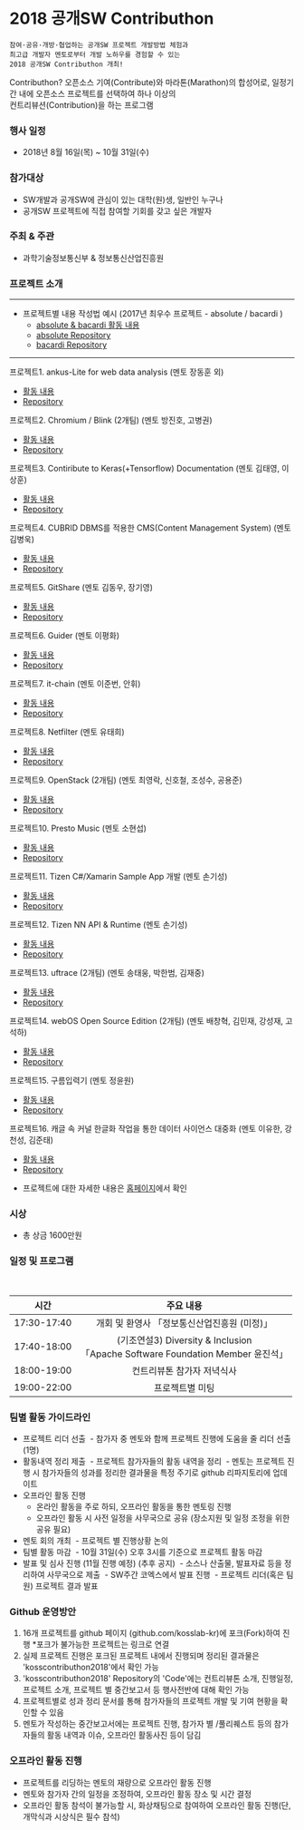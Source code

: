 # 2018 공개SW Contributhon

	참여·공유·개방·협업하는 공개SW 프로젝트 개발방법 체험과 
	최고급 개발자 멘토로부터 개발 노하우를 경험할 수 있는
	2018 공개SW Contributhon 개최!

Contributhon?
오픈소스 기여(Contribute)와 마라톤(Marathon)의 합성어로, 일정기간 내에 오픈소스 프로젝트를 선택하여
하나 이상의 <br>컨트리뷰션(Contribution)을 하는 프로그램 

### 행사 일정
* 2018년 8월 16일(목) ~ 10월 31일(수)

### 참가대상
* SW개발과 공개SW에 관심이 있는 대학(원)생, 일반인 누구나
* 공개SW 프로젝트에 직접 참여할 기회를 갖고 싶은 개발자

### 주최 & 주관
* 과학기술정보통신부 & 정보통신산업진흥원

### 프로젝트 소개

----------------------------------------------------------------------------------------------------
* 프로젝트별 내용 작성법 예시 (2017년 최우수 프로젝트 - absolute / bacardi )
  - [absolute & bacardi 활동 내용](https://github.com/kosslab-kr/kosscontributhon2017/blob/master/activities/absolute.md)
  - [absolute Repository](https://github.com/lunchclass/absolute)
  - [bacardi Repository](https://github.com/lunchclass/bacardi)
----------------------------------------------------------------------------------------------------

프로젝트1. ankus-Lite for web data analysis (멘토 장동훈 외)
  - [활동 내용](https://....................................................)
  - [Repository](https://....................................................)

프로젝트2. Chromium / Blink (2개팀) (멘토 방진호, 고병권)
  - [활동 내용](https://....................................................)
  - [Repository](https://....................................................)

프로젝트3. Contiribute to Keras(+Tensorflow) Documentation (멘토 김태영, 이상훈)
  - [활동 내용](https://....................................................)
  - [Repository](https://....................................................)

프로젝트4. CUBRID DBMS를 적용한 CMS(Content Management System) (멘토 김병욱)
  - [활동 내용](https://....................................................)
  - [Repository](https://github.com/cubrid-cms)

프로젝트5. GitShare (멘토 김동우, 장기영)
  - [활동 내용](https://....................................................)
  - [Repository](https://github.com/jsdevkr/gitCodeShare.com)

프로젝트6. Guider (멘토 이평화)
  - [활동 내용](https://....................................................)
  - [Repository](https://github.com/iipeace/guider)

프로젝트7. it-chain (멘토 이준번, 안휘)
  - [활동 내용](https://....................................................)
  - [Repository](https://github.com/it-chain/engine)

프로젝트8. Netfilter (멘토 유태희)
  - [활동 내용](https://....................................................)
  - [Repository](https://....................................................)

프로젝트9. OpenStack (2개팀) (멘토 최영락, 신호철, 조성수, 공용준)
  - [활동 내용](https://....................................................)
  - [Repository](https://....................................................)

프로젝트10. Presto Music (멘토 소현섭)
  - [활동 내용](https://....................................................)
  - [Repository](https://github.com/kosslab-kr/Presto.Contributhon)

프로젝트11. Tizen C#/Xamarin Sample App 개발 (멘토 손기성)
  - [활동 내용](https://....................................................)
  - [Repository](https://....................................................)

프로젝트12. Tizen NN API & Runtime (멘토 손기성)
  - [활동 내용](https://....................................................)
  - [Repository](https://....................................................)
  
프로젝트13. uftrace (2개팀) (멘토 송태웅, 박한범, 김재중)
  - [활동 내용](https://....................................................)
  - [Repository](https://....................................................)
  
프로젝트14. webOS Open Source Edition (2개팀) (멘토 배창혁, 김민재, 강성재, 고석하)
  - [활동 내용](https://....................................................)
  - [Repository](http://github.com/webosose)

프로젝트15. 구름입력기 (멘토 정윤원)
  - [활동 내용](https://....................................................)
  - [Repository](https://github.com/gureum/gureum/)
  
프로젝트16. 캐글 속 커널 한글화 작업을 통한 데이터 사이언스 대중화 (멘토 이유한, 강천성, 김준태)
  - [활동 내용](https://....................................................)
  - [Repository](https://github.com/kosslab-kr/Kaggle_KR)

* 프로젝트에 대한 자세한 내용은 [홈페이지](https://contributhon.kr/project)에서 확인


### 시상

* 총 상금 1600만원

### 일정 및 프로그램


<table>
    <thead>
        <tr>
            <th align="center">시간</th>
            <th align="center">주요 내용</th>
        </tr>
    </thead>
    <tbody>
    <tr>
      <td align="center">17:30-17:40</td>
      <td align="center">개회 및 환영사  「정보통신산업진흥원 (미정)」</td>
    </tr>
    <tr>
      <td align="center">17:40-18:00</td>
      <td align="center">(기조연설3) Diversity & Inclusion <br> 「Apache Software Foundation Member 윤진석」 </td>
    </tr>
    <tr>
      <td align="center">18:00-19:00</td>
      <td align="center">컨트리뷰톤 참가자 저녁식사</td>
    </tr>
    <tr>
      <td align="center">19:00-22:00</td>
      <td align="center">프로젝트별 미팅</td>
    </tr>
</table>

### 팀별 활동 가이드라인
* 프로젝트 리더 선출
  - 참가자 중 멘토와 함께 프로젝트 진행에 도움을 줄 리더 선출(1명)
* 활동내역 정리 제출
  - 프로젝트 참가자들의 활동 내역을 정리
  - 멘토는 프로젝트 진행 시 참가자들의 성과를 정리한 결과물을 특정 주기로 github 리파지토리에 업데이트
* 오프라인 활동 진행
  - 온라인 활동을 주로 하되, 오프라인 활동을 통한 멘토링 진행
  - 오프라인 활동 시 사전 일정을 사무국으로 공유 (장소지원 및 일정 조정을 위한 공유 필요)
* 멘토 회의 개최
  - 프로젝트 별 진행상황 논의
* 팀별 활동 마감
  - 10월 31일(수) 오후 3시를 기준으로 프로젝트 활동 마감
* 발표 및 심사 진행 (11월 진행 예정) (추후 공지)
  - 소스나 산출물, 발표자료 등을 정리하여 사무국으로 제출
  - SW주간 코엑스에서 발표 진행
  - 프로젝트 리더(혹은 팀원) 프로젝트 결과 발표

### Github 운영방안
1. 16개 프로젝트를 github 페이지 (github.com/kosslab-kr)에 포크(Fork)하여 진행
  *포크가 불가능한 프로젝트는 링크로 연결
2. 실제 프로젝트 진행은 포크된 프로젝트 내에서 진행되며 정리된 결과물은 'kosscontributhon2018'에서 확인 가능
3. 'kosscontributhon2018' Repository의 'Code'에는 컨트리뷰톤 소개, 진행일정, 프로젝트 소개, 프로젝트 별 중간보고서 등 행사전반에 대해 확인 가능
4. 프로젝트별로 성과 정리 문서를 통해 참가자들의 프로젝트 개발 및 기여 현황을 확인할 수 있음
5. 멘토가 작성하는 중간보고서에는 프로젝트 진행, 참가자 별 /풀리퀘스트 등의 참가자들의 활동 내역과 이슈, 오프라인 활동사진 등이 담김

### 오프라인 활동 진행
* 프로젝트를 리딩하는 멘토의 재량으로 오프라인 활동 진행
* 멘토와 참가자 간의 일정을 조정하여, 오프라인 활동 장소 및 시간 결정
* 오프라인 활동 참석이 불가능할 시, 화상채팅으로 참여하여 오프라인 활동 진행(단, 개막식과 시상식은 필수 참석)
